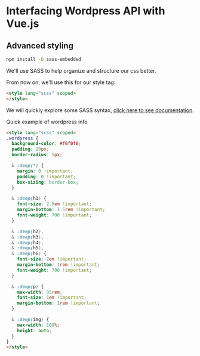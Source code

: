 # Interfacing Wordpress API with Vue.js

## Advanced styling

```bash
npm install -D sass-embedded
```

We'll use SASS to help organize and structure our css better.

From now on, we'll use this for our style tag:

```html
<style lang="scss" scoped>
</style>
```

We will quickly explore some SASS syntax, [click here to see documentation](https://sass-lang.com/documentation/syntax/).

Quick example of wordpress info

```html
<style lang="scss" scoped>
.wordpress {
  background-color: #f0f0f0;
  padding: 20px;
  border-radius: 5px;

  & :deep(*) {
    margin: 0 !important;
    padding: 0 !important;
    box-sizing: border-box;
  }

  & :deep(h1) {
    font-size: 2.5em !important;
    margin-bottom: 1.5rem !important;
    font-weight: 700 !important;
  }

  & :deep(h2),
  & :deep(h3),
  & :deep(h4),
  & :deep(h5),
  & :deep(h6) {
    font-size: 2em !important;
    margin-bottom: 1rem !important;
    font-weight: 700 !important;
  }

  & :deep(p) {
    max-width: 35rem;
    font-size: 1em !important;
    margin-bottom: 1rem !important;
  }

  & :deep(img) {
    max-width: 100%;
    height: auto;
  }
}
</style>
```
